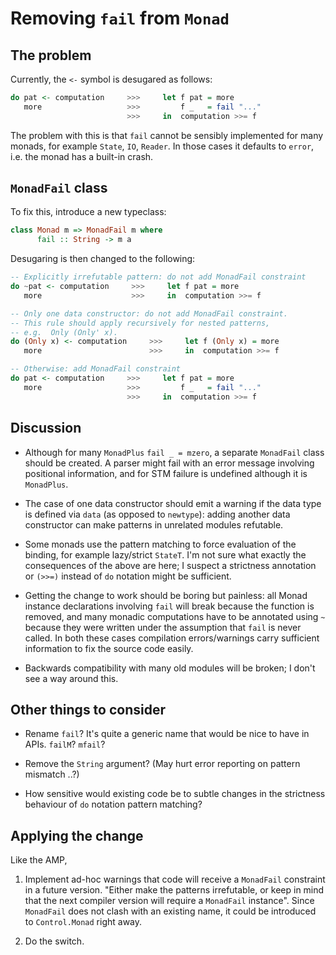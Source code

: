 Removing `fail` from `Monad`
============================



The problem
-----------


Currently, the `<-` symbol is desugared as follows:

```haskell
do pat <- computation     >>>     let f pat = more
   more                   >>>         f _   = fail "..."
                          >>>     in  computation >>= f
```

The problem with this is that `fail` cannot be sensibly implemented for many monads, for example `State`, `IO`, `Reader`. In those cases it defaults to `error`, i.e. the monad has a built-in crash.



`MonadFail` class
-----------------

To fix this, introduce a new typeclass:

```haskell
class Monad m => MonadFail m where
      fail :: String -> m a
```

Desugaring is then changed to the following:

```haskell
-- Explicitly irrefutable pattern: do not add MonadFail constraint
do ~pat <- computation     >>>     let f pat = more
   more                    >>>     in  computation >>= f

-- Only one data constructor: do not add MonadFail constraint.
-- This rule should apply recursively for nested patterns,
-- e.g.  Only (Only' x).
do (Only x) <- computation     >>>     let f (Only x) = more
   more                        >>>     in  computation >>= f

-- Otherwise: add MonadFail constraint
do pat <- computation     >>>     let f pat = more
   more                   >>>         f _   = fail "..."
                          >>>     in  computation >>= f
```



Discussion
----------

- Although for many `MonadPlus` `fail _ = mzero`, a separate `MonadFail` class should be created. A parser might fail with an error message involving positional information, and for STM failure is undefined although it is `MonadPlus`.

- The case of one data constructor should emit a warning if the data type is defined via `data` (as opposed to `newtype`): adding another data constructor can make patterns in unrelated modules refutable.

- Some monads use the pattern matching to force evaluation of the binding, for example lazy/strict `StateT`. I'm not sure what exactly the consequences of the above are here; I suspect a strictness annotation or `(>>=)` instead of `do` notation might be sufficient.

- Getting the change to work should be boring but painless: all Monad instance declarations involving `fail` will break because the function is removed, and many monadic computations have to be annotated using `~` because they were written under the assumption that `fail` is never called. In both these cases compilation errors/warnings carry sufficient information to fix the source code easily.

- Backwards compatibility with many old modules will be broken; I don't see a way around this.



Other things to consider
------------------------

- Rename `fail`? It's quite a generic name that would be nice to have in APIs. `failM`? `mfail`?

- Remove the `String` argument? (May hurt error reporting on pattern mismatch ..?)

- How sensitive would existing code be to subtle changes in the strictness behaviour of `do` notation pattern matching?



Applying the change
-------------------

Like the AMP,

1. Implement ad-hoc warnings that code will receive a `MonadFail` constraint in a future version. "Either make the patterns irrefutable, or keep in mind that the next compiler version will require a `MonadFail` instance". Since `MonadFail` does not clash with an existing name, it could be introduced to `Control.Monad` right away.

2. Do the switch.